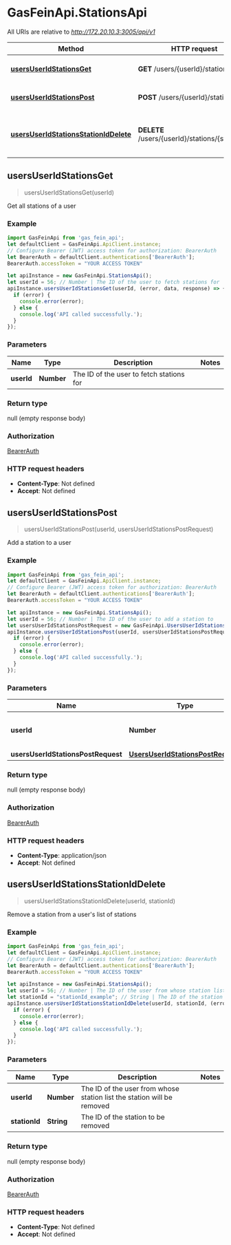 # GasFeinApi.StationsApi

All URIs are relative to *http://172.20.10.3:3005/api/v1*

Method | HTTP request | Description
------------- | ------------- | -------------
[**usersUserIdStationsGet**](StationsApi.md#usersUserIdStationsGet) | **GET** /users/{userId}/stations | Get all stations of a user
[**usersUserIdStationsPost**](StationsApi.md#usersUserIdStationsPost) | **POST** /users/{userId}/stations | Add a station to a user
[**usersUserIdStationsStationIdDelete**](StationsApi.md#usersUserIdStationsStationIdDelete) | **DELETE** /users/{userId}/stations/{stationId} | Remove a station from a user&#39;s list of stations



## usersUserIdStationsGet

> usersUserIdStationsGet(userId)

Get all stations of a user

### Example

```javascript
import GasFeinApi from 'gas_fein_api';
let defaultClient = GasFeinApi.ApiClient.instance;
// Configure Bearer (JWT) access token for authorization: BearerAuth
let BearerAuth = defaultClient.authentications['BearerAuth'];
BearerAuth.accessToken = "YOUR ACCESS TOKEN"

let apiInstance = new GasFeinApi.StationsApi();
let userId = 56; // Number | The ID of the user to fetch stations for
apiInstance.usersUserIdStationsGet(userId, (error, data, response) => {
  if (error) {
    console.error(error);
  } else {
    console.log('API called successfully.');
  }
});
```

### Parameters


Name | Type | Description  | Notes
------------- | ------------- | ------------- | -------------
 **userId** | **Number**| The ID of the user to fetch stations for | 

### Return type

null (empty response body)

### Authorization

[BearerAuth](../README.md#BearerAuth)

### HTTP request headers

- **Content-Type**: Not defined
- **Accept**: Not defined


## usersUserIdStationsPost

> usersUserIdStationsPost(userId, usersUserIdStationsPostRequest)

Add a station to a user

### Example

```javascript
import GasFeinApi from 'gas_fein_api';
let defaultClient = GasFeinApi.ApiClient.instance;
// Configure Bearer (JWT) access token for authorization: BearerAuth
let BearerAuth = defaultClient.authentications['BearerAuth'];
BearerAuth.accessToken = "YOUR ACCESS TOKEN"

let apiInstance = new GasFeinApi.StationsApi();
let userId = 56; // Number | The ID of the user to add a station to
let usersUserIdStationsPostRequest = new GasFeinApi.UsersUserIdStationsPostRequest(); // UsersUserIdStationsPostRequest | 
apiInstance.usersUserIdStationsPost(userId, usersUserIdStationsPostRequest, (error, data, response) => {
  if (error) {
    console.error(error);
  } else {
    console.log('API called successfully.');
  }
});
```

### Parameters


Name | Type | Description  | Notes
------------- | ------------- | ------------- | -------------
 **userId** | **Number**| The ID of the user to add a station to | 
 **usersUserIdStationsPostRequest** | [**UsersUserIdStationsPostRequest**](UsersUserIdStationsPostRequest.md)|  | 

### Return type

null (empty response body)

### Authorization

[BearerAuth](../README.md#BearerAuth)

### HTTP request headers

- **Content-Type**: application/json
- **Accept**: Not defined


## usersUserIdStationsStationIdDelete

> usersUserIdStationsStationIdDelete(userId, stationId)

Remove a station from a user&#39;s list of stations

### Example

```javascript
import GasFeinApi from 'gas_fein_api';
let defaultClient = GasFeinApi.ApiClient.instance;
// Configure Bearer (JWT) access token for authorization: BearerAuth
let BearerAuth = defaultClient.authentications['BearerAuth'];
BearerAuth.accessToken = "YOUR ACCESS TOKEN"

let apiInstance = new GasFeinApi.StationsApi();
let userId = 56; // Number | The ID of the user from whose station list the station will be removed
let stationId = "stationId_example"; // String | The ID of the station to be removed
apiInstance.usersUserIdStationsStationIdDelete(userId, stationId, (error, data, response) => {
  if (error) {
    console.error(error);
  } else {
    console.log('API called successfully.');
  }
});
```

### Parameters


Name | Type | Description  | Notes
------------- | ------------- | ------------- | -------------
 **userId** | **Number**| The ID of the user from whose station list the station will be removed | 
 **stationId** | **String**| The ID of the station to be removed | 

### Return type

null (empty response body)

### Authorization

[BearerAuth](../README.md#BearerAuth)

### HTTP request headers

- **Content-Type**: Not defined
- **Accept**: Not defined

